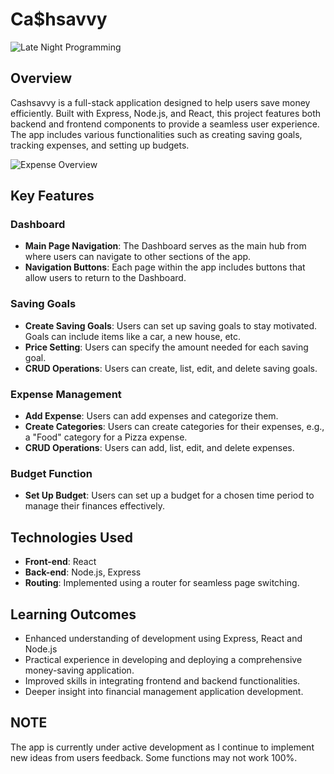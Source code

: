 # Ca$hsavvy

![Late Night Programming](https://i.pinimg.com/originals/87/6e/4a/876e4a4651b3bbf00faa84d7c53a9dd9.gif)

## Overview

Cashsavvy is a full-stack application designed to help users save money efficiently. Built with Express, Node.js, and React, this project features both backend and frontend components to provide a seamless user experience. The app includes various functionalities such as creating saving goals, tracking expenses, and setting up budgets.


![Expense Overview](https://i.ibb.co/wSdXtjc/expense.png)


## Key Features

### Dashboard

- **Main Page Navigation**: The Dashboard serves as the main hub from where users can navigate to other sections of the app.
- **Navigation Buttons**: Each page within the app includes buttons that allow users to return to the Dashboard.

### Saving Goals

- **Create Saving Goals**: Users can set up saving goals to stay motivated. Goals can include items like a car, a new house, etc.
- **Price Setting**: Users can specify the amount needed for each saving goal.
- **CRUD Operations**: Users can create, list, edit, and delete saving goals.

### Expense Management

- **Add Expense**: Users can add expenses and categorize them.
- **Create Categories**: Users can create categories for their expenses, e.g., a "Food" category for a Pizza expense.
- **CRUD Operations**: Users can add, list, edit, and delete expenses.

### Budget Function

- **Set Up Budget**: Users can set up a budget for a chosen time period to manage their finances effectively.

## Technologies Used

- **Front-end**: React
- **Back-end**: Node.js, Express
- **Routing**: Implemented using a router for seamless page switching.

## Learning Outcomes

- Enhanced understanding of development using  Express, React and Node.js
- Practical experience in developing and deploying a comprehensive money-saving application.
- Improved skills in integrating frontend and backend functionalities.
- Deeper insight into financial management application development.

## NOTE
The app is currently under active development as I continue to implement new ideas from users feedback. Some functions may not work 100%.